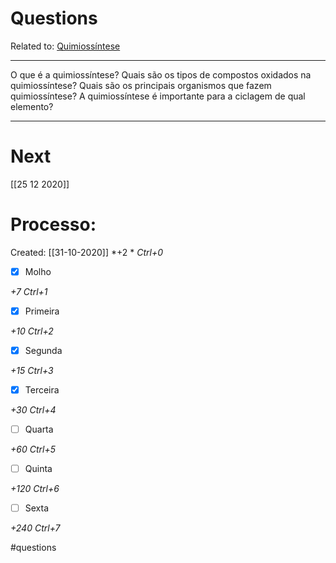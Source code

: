 # Questions
Related to: [Quimiossíntese](Quimioss%C3%ADntese.md)

---

O que é a quimiossíntese?
Quais são os tipos de compostos oxidados na quimiossíntese?
Quais são os principais organismos que fazem quimiossíntese?
A quimiossíntese é importante para a ciclagem de qual elemento?

---
# Next
[[25 12 2020]]
# Processo:
Created: [[31-10-2020]]
*+2 *  *Ctrl+0*
- [x] Molho  

*+7*  *Ctrl+1*

- [x] Primeira 

*+10*  *Ctrl+2*

- [x] Segunda

*+15*  *Ctrl+3*

- [x] Terceira 

*+30*  *Ctrl+4*

- [ ] Quarta 

*+60*  *Ctrl+5*

- [ ] Quinta 

*+120*  *Ctrl+6*

- [ ] Sexta 

*+240*  *Ctrl+7*


#questions